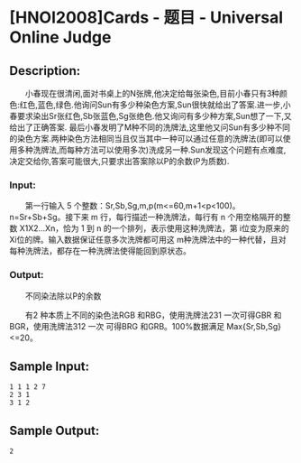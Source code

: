 # [HNOI2008]Cards - 题目 - Universal Online Judge

## Description: 

　　小春现在很清闲,面对书桌上的N张牌,他决定给每张染色,目前小春只有3种颜色:红色,蓝色,绿色.他询问Sun有多少种染色方案,Sun很快就给出了答案.进一步,小春要求染出Sr张红色,Sb张蓝色,Sg张绝色.他又询问有多少种方案,Sun想了一下,又给出了正确答案. 最后小春发明了M种不同的洗牌法,这里他又问Sun有多少种不同的染色方案.两种染色方法相同当且仅当其中一种可以通过任意的洗牌法(即可以使用多种洗牌法,而每种方法可以使用多次)洗成另一种.Sun发现这个问题有点难度,决定交给你,答案可能很大,只要求出答案除以P的余数(P为质数).

### Input: 

　　第一行输入 5 个整数：Sr,Sb,Sg,m,p(m<=60,m+1<p<100)。n=Sr+Sb+Sg。接下来 m 行，每行描述一种洗牌法，每行有 n 个用空格隔开的整数 X1X2...Xn，恰为 1 到 n 的一个排列，表示使用这种洗牌法，第 i位变为原来的 Xi位的牌。输入数据保证任意多次洗牌都可用这 m种洗牌法中的一种代替，且对每种洗牌法，都存在一种洗牌法使得能回到原状态。

### Output: 

　　不同染法除以P的余数

　　有2 种本质上不同的染色法RGB 和RBG，使用洗牌法231 一次可得GBR 和BGR，使用洗牌法312 一次 可得BRG 和GRB。100%数据满足 Max{Sr,Sb,Sg}<=20。


## Sample Input: 
```
1 1 1 2 7
2 3 1
3 1 2
```

## Sample Output: 
```
2
```
